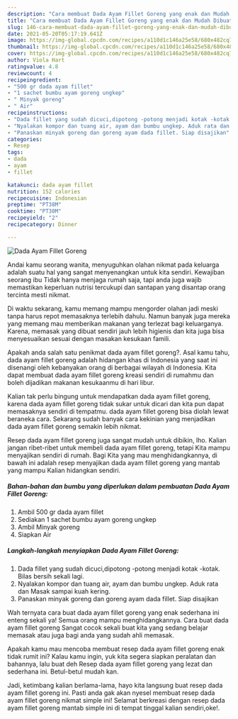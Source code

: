 ```yaml
---
description: "Cara membuat Dada Ayam Fillet Goreng yang enak dan Mudah Dibuat"
title: "Cara membuat Dada Ayam Fillet Goreng yang enak dan Mudah Dibuat"
slug: 146-cara-membuat-dada-ayam-fillet-goreng-yang-enak-dan-mudah-dibuat
date: 2021-05-20T05:17:19.641Z
image: https://img-global.cpcdn.com/recipes/a110d1c146a25e58/680x482cq70/dada-ayam-fillet-goreng-foto-resep-utama.jpg
thumbnail: https://img-global.cpcdn.com/recipes/a110d1c146a25e58/680x482cq70/dada-ayam-fillet-goreng-foto-resep-utama.jpg
cover: https://img-global.cpcdn.com/recipes/a110d1c146a25e58/680x482cq70/dada-ayam-fillet-goreng-foto-resep-utama.jpg
author: Viola Hart
ratingvalue: 4.8
reviewcount: 4
recipeingredient:
- "500 gr dada ayam fillet"
- "1 sachet bumbu ayam goreng ungkep"
- " Minyak goreng"
- " Air"
recipeinstructions:
- "Dada fillet yang sudah dicuci,dipotong -potong menjadi kotak -kotak. Bilas bersih sekali lagi."
- "Nyalakan kompor dan tuang air, ayam dan bumbu ungkep. Aduk rata dan Masak sampai kuah kering."
- "Panaskan minyak goreng dan goreng ayam dada fillet. Siap disajikan"
categories:
- Resep
tags:
- dada
- ayam
- fillet

katakunci: dada ayam fillet 
nutrition: 152 calories
recipecuisine: Indonesian
preptime: "PT38M"
cooktime: "PT30M"
recipeyield: "2"
recipecategory: Dinner

---
```



![Dada Ayam Fillet Goreng](https://img-global.cpcdn.com/recipes/a110d1c146a25e58/680x482cq70/dada-ayam-fillet-goreng-foto-resep-utama.jpg)

Andai kamu seorang wanita, menyuguhkan olahan nikmat pada keluarga adalah suatu hal yang sangat menyenangkan untuk kita sendiri. Kewajiban seorang ibu Tidak hanya menjaga rumah saja, tapi anda juga wajib memastikan keperluan nutrisi tercukupi dan santapan yang disantap orang tercinta mesti nikmat.

Di waktu  sekarang, kamu memang mampu mengorder olahan jadi meski tanpa harus repot memasaknya terlebih dahulu. Namun banyak juga mereka yang memang mau memberikan makanan yang terlezat bagi keluarganya. Karena, memasak yang dibuat sendiri jauh lebih higienis dan kita juga bisa menyesuaikan sesuai dengan masakan kesukaan famili. 



Apakah anda salah satu penikmat dada ayam fillet goreng?. Asal kamu tahu, dada ayam fillet goreng adalah hidangan khas di Indonesia yang saat ini disenangi oleh kebanyakan orang di berbagai wilayah di Indonesia. Kita dapat membuat dada ayam fillet goreng kreasi sendiri di rumahmu dan boleh dijadikan makanan kesukaanmu di hari libur.

Kalian tak perlu bingung untuk mendapatkan dada ayam fillet goreng, karena dada ayam fillet goreng tidak sukar untuk dicari dan kita pun dapat memasaknya sendiri di tempatmu. dada ayam fillet goreng bisa diolah lewat beraneka cara. Sekarang sudah banyak cara kekinian yang menjadikan dada ayam fillet goreng semakin lebih nikmat.

Resep dada ayam fillet goreng juga sangat mudah untuk dibikin, lho. Kalian jangan ribet-ribet untuk membeli dada ayam fillet goreng, tetapi Kita mampu menyajikan sendiri di rumah. Bagi Kita yang mau menghidangkannya, di bawah ini adalah resep menyajikan dada ayam fillet goreng yang mantab yang mampu Kalian hidangkan sendiri.

<!--inarticleads1-->

##### Bahan-bahan dan bumbu yang diperlukan dalam pembuatan Dada Ayam Fillet Goreng:

1. Ambil 500 gr dada ayam fillet
1. Sediakan 1 sachet bumbu ayam goreng ungkep
1. Ambil  Minyak goreng
1. Siapkan  Air




<!--inarticleads2-->

##### Langkah-langkah menyiapkan Dada Ayam Fillet Goreng:

1. Dada fillet yang sudah dicuci,dipotong -potong menjadi kotak -kotak. Bilas bersih sekali lagi.
1. Nyalakan kompor dan tuang air, ayam dan bumbu ungkep. Aduk rata dan Masak sampai kuah kering.
1. Panaskan minyak goreng dan goreng ayam dada fillet. Siap disajikan




Wah ternyata cara buat dada ayam fillet goreng yang enak sederhana ini enteng sekali ya! Semua orang mampu menghidangkannya. Cara buat dada ayam fillet goreng Sangat cocok sekali buat kita yang sedang belajar memasak atau juga bagi anda yang sudah ahli memasak.

Apakah kamu mau mencoba membuat resep dada ayam fillet goreng enak tidak rumit ini? Kalau kamu ingin, yuk kita segera siapkan peralatan dan bahannya, lalu buat deh Resep dada ayam fillet goreng yang lezat dan sederhana ini. Betul-betul mudah kan. 

Jadi, ketimbang kalian berlama-lama, hayo kita langsung buat resep dada ayam fillet goreng ini. Pasti anda gak akan nyesel membuat resep dada ayam fillet goreng nikmat simple ini! Selamat berkreasi dengan resep dada ayam fillet goreng mantab simple ini di tempat tinggal kalian sendiri,oke!.

